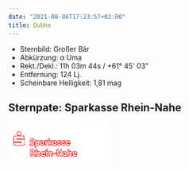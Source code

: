 ```yaml
---
date: "2021-08-08T17:23:57+02:00"
title: Dubhe
---
```


- Sternbild: Großer Bär
- Abkürzung: α Uma
- Rekt./Dekl.: 11h 03m 44s / +61° 45' 03"
- Entfernung: 124 Lj.
- Scheinbare Helligkeit: 1,81 mag

## Sternpate: Sparkasse Rhein-Nahe

![Sparkasse Rhein-Nahe](sparkasse.gif)
